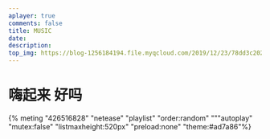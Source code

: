 ```yaml
---
aplayer: true
comments: false
title: MUSIC
date:
description:
top_img: https://blog-1256184194.file.myqcloud.com/2019/12/23/78dd3c2025cd2.jpeg
---
```


# 嗨起来 好吗

{% meting "426516828" "netease" "playlist" "order:random" """autoplay" "mutex:false" "listmaxheight:520px" "preload:none" "theme:#ad7a86"%}